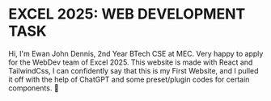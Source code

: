 # EXCEL 2025: WEB DEVELOPMENT TASK

Hi, I'm Ewan John Dennis, 2nd Year BTech CSE at MEC. Very happy to apply for the WebDev team of Excel 2025. This website is made with React and TailwindCss, I can confidently say that this is my First Website, and I pulled it off with the help of ChatGPT and some preset/plugin codes for certain components. 🙂
